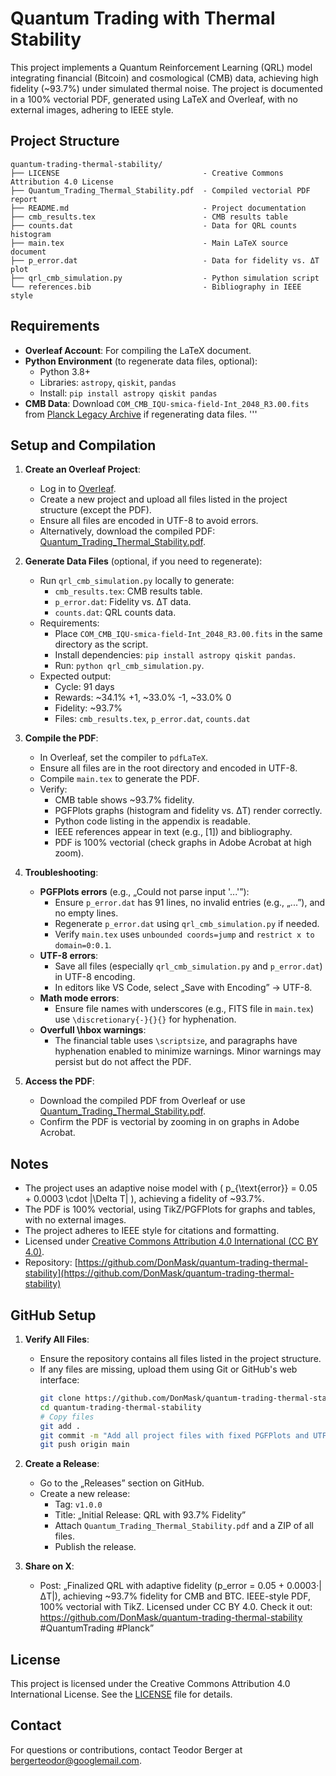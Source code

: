 # Quantum Trading with Thermal Stability

This project implements a Quantum Reinforcement Learning (QRL) model integrating financial (Bitcoin) and cosmological (CMB) data, achieving high fidelity (~93.7%) under simulated thermal noise. The project is documented in a 100% vectorial PDF, generated using LaTeX and Overleaf, with no external images, adhering to IEEE style.

## Project Structure
```
quantum-trading-thermal-stability/
├── LICENSE                                - Creative Commons Attribution 4.0 License
├── Quantum_Trading_Thermal_Stability.pdf  - Compiled vectorial PDF report
├── README.md                              - Project documentation
├── cmb_results.tex                        - CMB results table
├── counts.dat                             - Data for QRL counts histogram
├── main.tex                               - Main LaTeX source document
├── p_error.dat                            - Data for fidelity vs. ΔT plot
├── qrl_cmb_simulation.py                  - Python simulation script
└── references.bib                         - Bibliography in IEEE style
```
## Requirements

- **Overleaf Account**: For compiling the LaTeX document.
- **Python Environment** (to regenerate data files, optional):
  - Python 3.8+
  - Libraries: `astropy`, `qiskit`, `pandas`
  - Install: `pip install astropy qiskit pandas`
- **CMB Data**: Download `COM_CMB_IQU-smica-field-Int_2048_R3.00.fits` from [Planck Legacy Archive](https://pla.esac.esa.int/pla/#maps) if regenerating data files.
'''

## Setup and Compilation

1. **Create an Overleaf Project**:
   - Log in to [Overleaf](https://www.overleaf.com).
   - Create a new project and upload all files listed in the project structure (except the PDF).
   - Ensure all files are encoded in UTF-8 to avoid errors.
   - Alternatively, download the compiled PDF: [Quantum_Trading_Thermal_Stability.pdf](Quantum_Trading_Thermal_Stability.pdf).

2. **Generate Data Files** (optional, if you need to regenerate):
   - Run `qrl_cmb_simulation.py` locally to generate:
     - `cmb_results.tex`: CMB results table.
     - `p_error.dat`: Fidelity vs. ΔT data.
     - `counts.dat`: QRL counts data.
   - Requirements:
     - Place `COM_CMB_IQU-smica-field-Int_2048_R3.00.fits` in the same directory as the script.
     - Install dependencies: `pip install astropy qiskit pandas`.
     - Run: `python qrl_cmb_simulation.py`.
   - Expected output:
     - Cycle: 91 days
     - Rewards: ~34.1% +1, ~33.0% -1, ~33.0% 0
     - Fidelity: ~93.7%
     - Files: `cmb_results.tex`, `p_error.dat`, `counts.dat`

3. **Compile the PDF**:
   - In Overleaf, set the compiler to `pdfLaTeX`.
   - Ensure all files are in the root directory and encoded in UTF-8.
   - Compile `main.tex` to generate the PDF.
   - Verify:
     - CMB table shows ~93.7% fidelity.
     - PGFPlots graphs (histogram and fidelity vs. ΔT) render correctly.
     - Python code listing in the appendix is readable.
     - IEEE references appear in text (e.g., [1]) and bibliography.
     - PDF is 100% vectorial (check graphs in Adobe Acrobat at high zoom).

4. **Troubleshooting**:
   - **PGFPlots errors** (e.g., „Could not parse input '...'”):
     - Ensure `p_error.dat` has 91 lines, no invalid entries (e.g., „...”), and no empty lines.
     - Regenerate `p_error.dat` using `qrl_cmb_simulation.py` if needed.
     - Verify `main.tex` uses `unbounded coords=jump` and `restrict x to domain=0:0.1`.
   - **UTF-8 errors**:
     - Save all files (especially `qrl_cmb_simulation.py` and `p_error.dat`) in UTF-8 encoding.
     - In editors like VS Code, select „Save with Encoding” → UTF-8.
   - **Math mode errors**:
     - Ensure file names with underscores (e.g., FITS file in `main.tex`) use `\discretionary{-}{}{}` for hyphenation.
   - **Overfull \hbox warnings**:
     - The financial table uses `\scriptsize`, and paragraphs have hyphenation enabled to minimize warnings. Minor warnings may persist but do not affect the PDF.

5. **Access the PDF**:
   - Download the compiled PDF from Overleaf or use [Quantum_Trading_Thermal_Stability.pdf](Quantum_Trading_Thermal_Stability.pdf).
   - Confirm the PDF is vectorial by zooming in on graphs in Adobe Acrobat.

## Notes

- The project uses an adaptive noise model with \( p_{\text{error}} = 0.05 + 0.0003 \cdot |\Delta T| \), achieving a fidelity of ~93.7%.
- The PDF is 100% vectorial, using TikZ/PGFPlots for graphs and tables, with no external images.
- The project adheres to IEEE style for citations and formatting.
- Licensed under [Creative Commons Attribution 4.0 International (CC BY 4.0)](https://creativecommons.org/licenses/by/4.0/).
- Repository: [https://github.com/DonMask/quantum-trading-thermal-stability](https://github.com/DonMask/quantum-trading-thermal-stability)

## GitHub Setup

1. **Verify All Files**:
   - Ensure the repository contains all files listed in the project structure.
   - If any files are missing, upload them using Git or GitHub's web interface:
     ```bash
     git clone https://github.com/DonMask/quantum-trading-thermal-stability.git
     cd quantum-trading-thermal-stability
     # Copy files
     git add .
     git commit -m "Add all project files with fixed PGFPlots and UTF-8 issues"
     git push origin main
     ```

2. **Create a Release**:
   - Go to the „Releases” section on GitHub.
   - Create a new release:
     - Tag: `v1.0.0`
     - Title: „Initial Release: QRL with 93.7% Fidelity”
     - Attach `Quantum_Trading_Thermal_Stability.pdf` and a ZIP of all files.
     - Publish the release.

3. **Share on X**:
   - Post: „Finalized QRL with adaptive fidelity (p_error = 0.05 + 0.0003·|ΔT|), achieving ~93.7% fidelity for CMB and BTC. IEEE-style PDF, 100% vectorial with TikZ. Licensed under CC BY 4.0. Check it out: https://github.com/DonMask/quantum-trading-thermal-stability #QuantumTrading #Planck”

## License

This project is licensed under the Creative Commons Attribution 4.0 International License. See the [LICENSE](LICENSE) file for details.

## Contact

For questions or contributions, contact Teodor Berger at bergerteodor@googlemail.com.
